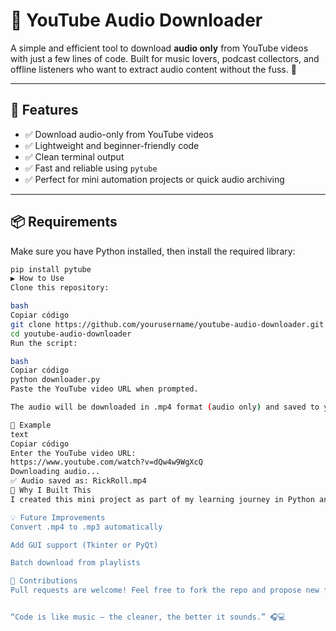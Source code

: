 # 🎵 YouTube Audio Downloader

A simple and efficient tool to download **audio only** from YouTube videos with just a few lines of code. Built for music lovers, podcast collectors, and offline listeners who want to extract audio content without the fuss. 🚀

---

## 🔧 Features

- ✅ Download audio-only from YouTube videos  
- ✅ Lightweight and beginner-friendly code  
- ✅ Clean terminal output  
- ✅ Fast and reliable using `pytube`  
- ✅ Perfect for mini automation projects or quick audio archiving

---

## 📦 Requirements

Make sure you have Python installed, then install the required library:

```bash
pip install pytube
▶️ How to Use
Clone this repository:

bash
Copiar código
git clone https://github.com/yourusername/youtube-audio-downloader.git
cd youtube-audio-downloader
Run the script:

bash
Copiar código
python downloader.py
Paste the YouTube video URL when prompted.

The audio will be downloaded in .mp4 format (audio only) and saved to your current directory. 🗂️

📁 Example
text
Copiar código
Enter the YouTube video URL:
https://www.youtube.com/watch?v=dQw4w9WgXcQ
Downloading audio...
✅ Audio saved as: RickRoll.mp4
🧠 Why I Built This
I created this mini project as part of my learning journey in Python and automation. It's a great exercise for beginners who want to understand working with APIs, handling media files, and user input in scripts.

💡 Future Improvements
Convert .mp4 to .mp3 automatically

Add GUI support (Tkinter or PyQt)

Batch download from playlists

🤝 Contributions
Pull requests are welcome! Feel free to fork the repo and propose new features, bug fixes, or improvements.


“Code is like music — the cleaner, the better it sounds.” 🎧💻
